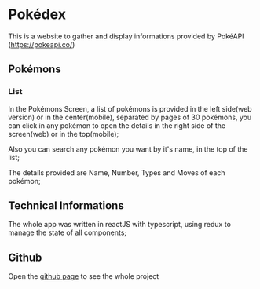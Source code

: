 # Pokédex

This is a website to gather and display informations provided by PokéAPI (https://pokeapi.co/)

## Pokémons

### List

In the Pokémons Screen, a list of pokémons is provided in the left side(web version) or in the center(mobile), separated by pages of 30 pokémons, you can click in any pokémon to open the details in the right side of the screen(web) or in the top(mobile);

Also you can search any pokémon you want by it's name, in the top of the list;

The details provided are Name, Number, Types and Moves of each pokémon;

## Technical Informations

The whole app was written in reactJS with typescript, using redux to manage the state of all components;

## Github

Open the [github page](https://github.com/lgahdl/frontend-challenge) to see the whole project
